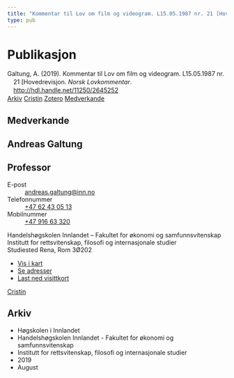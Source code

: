 ```yaml
---
title: "Kommentar til Lov om film og videogram. L15.05.1987 nr. 21 [Hovedrevisjon"
type: pub
---
```

<h1>Publikasjon</h1>
<article id="csl-bib-container-TXD58CQA" class="csl-bib-container">
  <div class="csl-bib-body" style="line-height: 1.35; padding-left: 1em; text-indent:-1em;">
  <div class="csl-entry">Galtung, A. (2019). Kommentar til Lov om film og videogram. L15.05.1987 nr. 21 [Hovedrevisjon. <i>Norsk Lovkommentar</i>. <a href="http://hdl.handle.net/11250/2645252">http://hdl.handle.net/11250/2645252</a></div>
</div>
  <div class="csl-bib-buttons">
    <a href="#taxonomy-article-TXD58CQA" class="csl-bib-button">Arkiv</a>
    <a href="https://app.cristin.no/results/show.jsf?id=1718761" alt="Cristin URL" class="csl-bib-button">Cristin</a>
    <a href="http://zotero.org/groups/5022929/items/TXD58CQA" alt="Zotero URL" class="csl-bib-button">Zotero</a>
    <a href="#contributors-article-TXD58CQA" class="csl-bib-button">Medverkande</a>
  </div>
  <div id="csl-bib-meta-container-TXD58CQA"></div>
</article>
<div id="csl-bib-meta-TXD58CQA" class="csl-bib-meta">
  <article id="contributors-article-TXD58CQA" class="contributors-article">
    <h1>Medverkande</h1>
    <div class="personas">
<div class="vrtx-hinn-person-card">
<div class="photo">
<i class="lar la-user-circle missing-person"></i>
</div>
<div class="info">
<hgroup><h1>Andreas Galtung</h1>
<h2>Professor</h2>
</hgroup><dl>
<dt>E-post</dt>
<dd>
<a href="mailto:andreas.galtung@inn.no">andreas.galtung@inn.no</a>
</dd>
<dt>Telefonnummer</dt>
<dd><a href="tel:+4762430513">
+47 62 43 05 13
</a></dd>
<dt>Mobilnummer</dt>
<dd><a href="tel:+4791663320">
+47 916 63 320
</a></dd>
</dl>
<p>
Handelshøgskolen Innlandet – Fakultet for økonomi og samfunnsvitenskap<br>
Institutt for rettsvitenskap, filosofi og internasjonale studier<br>
Studiested Rena,
Rom 3Ø202
</p>
<ul class="vrtx-hinn-links">
<li><a href="https://www.google.com/maps?q=61.13620,11.37454">Vis i kart</a></li>
<li><a href="https://www.inn.no/finn-en-ansatt/andreas-galtung.html#vrtx-hinn-addresses">Se adresser</a></li>
<li><a href="https://www.inn.no/finn-en-ansatt/andreas-galtung.html?vrtx=vcf">Last ned visittkort</a></li>
</ul>
</div>
</div>
<a href="https://app.cristin.no/persons/show.jsf?id=306647" alt="Cristin URL" class="personas-cristin">Cristin</a>
</div>
  </article>
  <article id="taxonomy-article-TXD58CQA" class="taxonomy-article">
    <h1>Arkiv</h1>
    <ul>
      <li>Høgskolen i Innlandet</li>
      <li>Handelshøgskolen Innlandet - Fakultet for økonomi og samfunnsvitenskap</li>
      <li>Institutt for rettsvitenskap, filosofi og internasjonale studier</li>
      <li>2019</li>
      <li>August</li>
    </ul>
  </article>
</div>
